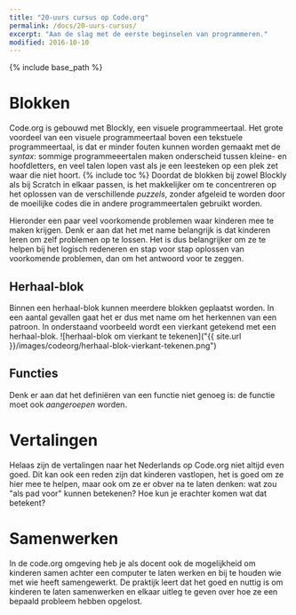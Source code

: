```yaml
---
title: "20-uurs cursus op Code.org"
permalink: /docs/20-uurs-cursus/
excerpt: "Aan de slag met de eerste beginselen van programmeren."
modified: 2016-10-10
---
```


{% include base_path %}
# Blokken
Code.org is gebouwd met Blockly, een visuele programmeertaal. Het grote voordeel van een visuele programmeertaal boven een tekstuele programmeertaal, is dat er minder fouten kunnen worden gemaakt met de *syntax*: sommige programmeeertalen maken onderscheid tussen kleine- en hoofdletters, en veel talen lopen vast als je een leesteken op een plek zet waar die niet hoort.
{% include toc %}
Doordat de blokken bij zowel Blockly als bij Scratch in elkaar passen, is het makkelijker om te concentreren op het oplossen van de verschillende *puzzels*, zonder afgeleid te worden door de moeilijke codes die in andere programmeertalen gebruikt worden.

Hieronder een paar veel voorkomende problemen waar kinderen mee te maken krijgen. Denk er aan dat het met name belangrijk is dat kinderen leren om zelf problemen op te lossen. Het is dus belangrijker om ze te helpen bij het logisch redeneren en stap voor stap oplossen van voorkomende problemen, dan om het antwoord voor te zeggen.

## Herhaal-blok
Binnen een herhaal-blok kunnen meerdere blokken geplaatst worden. In een aantal gevallen gaat het er dus met name om het herkennen van een patroon. In onderstaand voorbeeld wordt een vierkant getekend met een herhaal-blok. ![herhaal-blok om vierkant te tekenen]("{{ site.url }}/images/codeorg/herhaal-blok-vierkant-tekenen.png")


## Functies
Denk er aan dat het defini&euml;ren van een functie niet genoeg is: de functie moet ook *aangeroepen* worden.

# Vertalingen
Helaas zijn de vertalingen naar het Nederlands op Code.org niet altijd even goed. Dit kan ook een reden zijn dat kinderen vastlopen, het is goed om ze hier mee te helpen, maar ook om ze er obver na te laten denken: wat zou "als pad voor" kunnen betekenen? Hoe kun je erachter komen wat dat betekent?

# Samenwerken
In de code.org omgeving heb je als docent ook de mogelijkheid om kinderen samen achter een computer te laten werken en bij te houden wie met wie heeft samengewerkt. De praktijk leert dat het goed en nuttig is om kinderen te laten samenwerken en elkaar uitleg te geven over hoe ze een bepaald probleem hebben opgelost.
